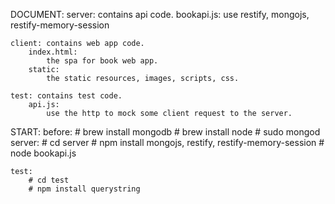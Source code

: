DOCUMENT:
    server: contains api code.
        bookapi.js: 
        	use restify, mongojs, restify-memory-session
   		
    client: contains web app code.
    	index.html:
    		the spa for book web app.
    	static:
    		the static resources, images, scripts, css.

    test: contains test code.
    	api.js:
    		use the http to mock some client request to the server.

START:
	before:
		# brew install mongodb
		# brew install node
		# sudo mongod 
	server:
		# cd server
		# npm install mongojs, restify, restify-memory-session
		# node bookapi.js

	test:
		# cd test
		# npm install querystring